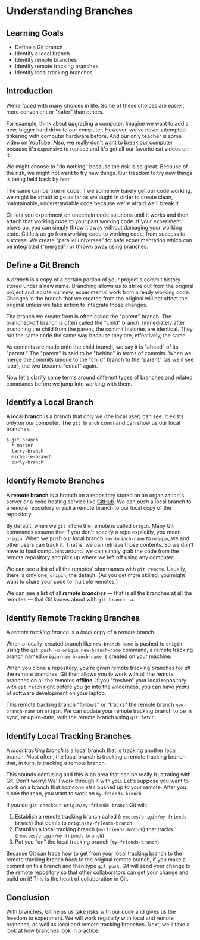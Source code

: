 # Understanding Branches

## Learning Goals

- Define a Git branch
- Identify a local branch
- Identify remote branches
- Identify remote tracking branches
- Identify local tracking branches

## Introduction

We're faced with many choices in life. Some of these choices are easier, more
convenient or "safer" than others.

For example, think about upgrading a computer. Imagine we want to add a new,
bigger hard drive to our computer. However, we've never attempted tinkering with
computer hardware before. And our only teacher is some video on YouTube. Also,
we really don't want to break our computer because it's expensive to replace and
it's got all our favorite cat videos on it.

We might choose to "do nothing" because the risk is so great. Because of the
risk, we might not want to try new things. Our freedom to try new things is being
held back by fear.

The same can be true in code: if we somehow barely get our code working, we
might be afraid to go as far as we ought in order to create clean, maintainable,
understandable code because we're afraid we'll break it.

Git lets you experiment on uncertain code solutions until it works and then
attach that working code to your past working code. If your experiment blows up,
you can simply throw it away without damaging your working code. Git lets us go
from working code to working code, from success to success. We create "parallel
universes" for safe experimentation which can be integrated ("merged") or thrown
away using branches.

## Define a Git Branch

A _branch_ is a copy of a certain portion of your project's commit history
stored under a new name. Branching allows us to strike out from the original
project and isolate our new, experimental work from already working code.
Changes in the branch that we created from the original will not affect the
original unless we take action to integrate those changes.

The branch we create from is often called the "parent" branch. The branched-off
branch is often called the "child" branch. Immediately after branching the child
from the parent, the commit histories are identical. They run the same code the
same way because they are, effectively, the same.

As commits are made onto the child branch, we say it is "ahead" of its "parent."
The "parent" is said to be "behind" in terms of commits. When we merge the
commits unique to the "child" branch to the "parent" (as we'll see later), the
two become "equal" again.

Now let's clarify some terms around different types of branches and
related commands before we jump into working with them.

## Identify a Local Branch

A **local branch** is a branch that only we (the local user) can see. It exists
only on _our_ computer. The `git branch` command can show us our local
branches:

```bash
$ git branch
  * master
  larry-branch
  michelle-branch
  curly-branch
```

## Identify Remote Branches

A **remote branch** is a branch on a repository stored on an organization's
server or a code hosting service like [GitHub](https://github.com). We can
_push_ a local branch to a remote repository or _pull_ a remote branch to our
local copy of the repository.

By default, when we `git clone` the remote is called `origin`. Many Git commands
assume that if you don't specify a repo explicitly, you mean `origin`. When we
push our local branch `new-branch-name` to `origin`, we and other users can
track it. That is, we can retrieve those contents. So we don't have to haul
computers around, we can simply grab the code from the remote repository and
pick up where we left off using any computer.

We can see a list of all the remotes' shortnames with `git remote`. Usually,
there is only one, `origin`, the default. (As you get more skilled, you might
want to share your code to multiple remotes.)

We can see a list of all ***remote branches*** &mdash; that is all the branches
at all the remotes &mdash; that Git knows about with `git branch -a`.

## Identify Remote Tracking Branches

A _remote tracking branch_ is a _local_ copy of a _remote_ branch.

When a locally-created branch like `new-branch-name` is pushed to `origin`
using the `git push -u origin new-branch-name` command, a remote tracking
branch named `origin/new-branch-name` is created on your machine.

When you clone a repository, you're given remote tracking branches for _all_ the
remote branches. Git then allows you to work with all the remote branches on all
the remotes **offline**. If you "freshen" your local repository with `git fetch`
right before you go into the wilderness, you can have _years_ of software
development on your laptop.

This remote tracking branch "follows" or "tracks" the remote branch
`new-branch-name` on `origin`. We can update your remote tracking branch to be
in sync, or up-to-date, with the remote branch using `git fetch`.

## Identify Local Tracking Branches

A _local tracking branch_ is a local branch that is tracking another local
branch. Most often, the local branch is tracking a remote tracking branch that,
in turn, is tracking a remote branch.

This sounds confusing and this is an area that can be really frustrating with
Git. Don't worry! We'll work through it with you. Let's suppose you want to work
on a branch that _someone else_ pushed up to your remote. After you clone the
repo, you want to work on `my-friends-branch`.

If you do `git checkout origin/my-friends-branch` Git will:

1. Establish a remote tracking branch called (`remotes/origin/my-friends-branch`) that points to `origin/my-friends-branch`
2. Establish a local tracking branch (`my-friends-branch`) that tracks (`remotes/origin/my-friends-branch`)
3. Put you "on" the local tracking branch (`my-friends-branch`)

Because Git can trace how to get from your local tracking branch to the remote
tracking branch _back_ to the original remote branch, if you make a commit on
this branch and then type `git push`, Git will send your change to the remote
repository so that other collaborators can get your change and build on it!
This is the heart of collaboration in Git.

## Conclusion

With branches, Git helps us take risks with our code and gives us the freedom to
experiment. We will work regularly with local and remote branches, as well as
local and remote tracking branches. Next, we'll take a look at how branches look
in practice.
